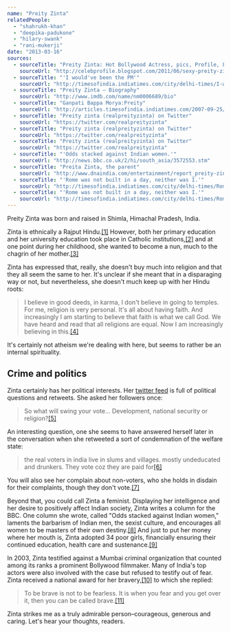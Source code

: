 ```yaml
---
name: "Preity Zinta"
relatedPeople:
  - "shahrukh-khan"
  - "deepika-padukone"
  - "hilary-swank"
  - "rani-mukerji"
date: "2013-03-16"
sources:
  - sourceTitle: "Preity Zinta: Hot Bollywood Actress, pics, Profile, Family, Filmography, Videos"
    sourceUrl: "http://celebprofile.blogspot.com/2011/06/sexy-preity-zinta-photos-movies-videos.html"
  - sourceTitle: "'I would've been the PM'"
    sourceUrl: "http://timesofindia.indiatimes.com/city/delhi-times/I-wouldve-been-the-PM/articleshow/1676771.cms?"
  - sourceTitle: "Preity Zinta – Biography"
    sourceUrl: "http://www.imdb.com/name/nm0006689/bio"
  - sourceTitle: "Ganpati Bappa Morya:Preity"
    sourceUrl: "http://articles.timesofindia.indiatimes.com/2007-09-25/news-interviews/27957122_1_preity-zinta-religions-lalbaugcha-raja"
  - sourceTitle: "Preity zinta (realpreityzinta) on Twitter"
    sourceUrl: "https://twitter.com/realpreityzinta"
  - sourceTitle: "Preity zinta (realpreityzinta) on Twitter"
    sourceUrl: "https://twitter.com/realpreityzinta"
  - sourceTitle: "Preity zinta (realpreityzinta) on Twitter"
    sourceUrl: "https://twitter.com/realpreityzinta"
  - sourceTitle: "'Odds stacked against Indian women.'"
    sourceUrl: "http://news.bbc.co.uk/2/hi/south_asia/3572553.stm"
  - sourceTitle: "Preita Zinta, the parent"
    sourceUrl: "http://www.dnaindia.com/entertainment/report_preity-zinta-the-parent_1439132"
  - sourceTitle: "'Rome was not built in a day, neither was I.'"
    sourceUrl: "http://timesofindia.indiatimes.com/city/delhi-times/Rome-wasnt-built-in-a-day-neither-was-I/articleshow/1823394.cms?"
  - sourceTitle: "'Rome was not built in a day, neither was I.'"
    sourceUrl: "http://timesofindia.indiatimes.com/city/delhi-times/Rome-wasnt-built-in-a-day-neither-was-I/articleshow/1823394.cms?"
---
```


Preity Zinta was born and raised in Shimla, Himachal Pradesh, India.

Zinta is ethnically a Rajput Hindu.<a class="source-citation" href="http://celebprofile.blogspot.com/2011/06/sexy-preity-zinta-photos-movies-videos.html" title="Preity Zinta: Hot Bollywood Actress, pics, Profile, Family, Filmography, Videos">[1]</a> However, both her primary education and her university education took place in Catholic institutions,<a class="source-citation" href="http://timesofindia.indiatimes.com/city/delhi-times/I-wouldve-been-the-PM/articleshow/1676771.cms?" title="&apos;I would&apos;ve been the PM&apos;">[2]</a> and at one point during her childhood, she wanted to become a nun, much to the chagrin of her mother.<a class="source-citation" href="http://www.imdb.com/name/nm0006689/bio" title="Preity Zinta – Biography">[3]</a>

Zinta has expressed that, really, she doesn't buy much into religion and that they all seem the same to her. It's unclear if she meant that in a disparaging way or not, but nevertheless, she doesn't much keep up with her Hindu roots:

>I believe in good deeds, in karma, I don't believe in going to temples. For me, religion is very personal. It's all about having faith. And increasingly I am starting to believe that faith is what we call God. We have heard and read that all religions are equal. Now I am increasingly believing in this.<a class="source-citation" href="http://articles.timesofindia.indiatimes.com/2007-09-25/news-interviews/27957122_1_preity-zinta-religions-lalbaugcha-raja" title="Ganpati Bappa Morya:Preity">[4]</a>

It's certainly not atheism we're dealing with here, but seems to rather be an internal spirituality.


## Crime and politics

Zinta certainly has her political interests. Her [twitter feed](https://twitter.com/realpreityzinta) is full of political questions and retweets. She asked her followers once:

>So what will swing your vote… Development, national security or religion?<a class="source-citation" href="https://twitter.com/realpreityzinta" title="Preity zinta (realpreityzinta) on Twitter">[5]</a>

An interesting question, one she seems to have answered herself later in the conversation when she retweeted a sort of condemnation of the welfare state:

>the real voters in india live in slums and villages. mostly undeducated and drunkers. They vote coz they are paid for<a class="source-citation" href="https://twitter.com/realpreityzinta" title="Preity zinta (realpreityzinta) on Twitter">[6]</a>

You will also see her complain about non-voters, who she holds in disdain for their complaints, though they don't vote.<a class="source-citation" href="https://twitter.com/realpreityzinta" title="Preity zinta (realpreityzinta) on Twitter">[7]</a>

Beyond that, you could call Zinta a feminist. Displaying her intelligence and her desire to positively affect Indian society, Zinta writes a column for the BBC. One column she wrote, called "Odds stacked against Indian women," laments the barbarism of Indian men, the sexist culture, and encourages all women to be masters of their own destiny.<a class="source-citation" href="http://news.bbc.co.uk/2/hi/south_asia/3572553.stm" title="&apos;Odds stacked against Indian women.&apos;">[8]</a> And just to put her money where her mouth is, Zinta adopted 34 poor girls, financially ensuring their continued education, health care and sustenance.<a class="source-citation" href="http://www.dnaindia.com/entertainment/report_preity-zinta-the-parent_1439132" title="Preita Zinta, the parent">[9]</a>

In 2003, Zinta testified against a Mumbai criminal organization that counted among its ranks a prominent Bollywood filmmaker. Many of India's top actors were also involved with the case but refused to testify out of fear. Zinta received a national award for her bravery,<a class="source-citation" href="http://timesofindia.indiatimes.com/city/delhi-times/Rome-wasnt-built-in-a-day-neither-was-I/articleshow/1823394.cms?" title="&apos;Rome was not built in a day, neither was I.&apos;">[10]</a> to which she replied:

>To be brave is not to be fearless. It is when you fear and you get over it, then you can be called brave.<a class="source-citation" href="http://timesofindia.indiatimes.com/city/delhi-times/Rome-wasnt-built-in-a-day-neither-was-I/articleshow/1823394.cms?" title="&apos;Rome was not built in a day, neither was I.&apos;">[11]</a>

Zinta strikes me as a truly admirable person–courageous, generous and caring. Let's hear your thoughts, readers.